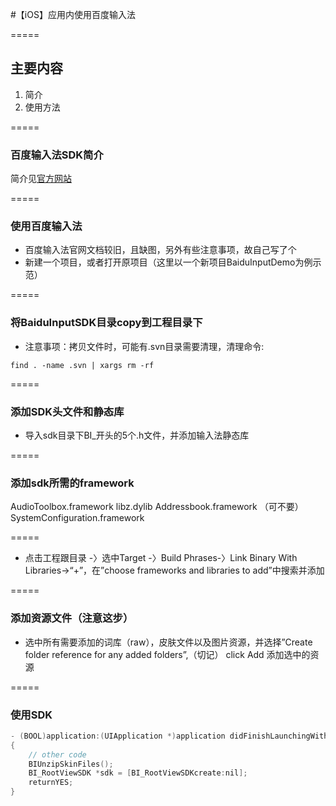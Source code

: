 #【iOS】应用内使用百度输入法

=====
## 主要内容

1. 简介
1. 使用方法

=====

### 百度输入法SDK简介

简介见[官方网站](http://developer.baidu.com/wiki/index.php?title=%E5%B8%AE%E5%8A%A9%E6%96%87%E6%A1%A3%E9%A6%96%E9%A1%B5/%E7%99%BE%E5%BA%A6%E6%89%8B%E6%9C%BA%E8%BE%93%E5%85%A5%E6%B3%95SDK%EF%BC%88iOS%E7%89%88%EF%BC%89)

=====
### 使用百度输入法
* 百度输入法官网文档较旧，且缺图，另外有些注意事项，故自己写了个
* 新建一个项目，或者打开原项目（这里以一个新项目BaiduInputDemo为例示范）

=====
### 将BaiduInputSDK目录copy到工程目录下
* 注意事项：拷贝文件时，可能有.svn目录需要清理，清理命令:
```
find . -name .svn | xargs rm -rf
```

=====
### 添加SDK头文件和静态库
* 导入sdk目录下BI_开头的5个.h文件，并添加输入法静态库

=====
### 添加sdk所需的framework

AudioToolbox.framework
libz.dylib
Addressbook.framework （可不要）
SystemConfiguration.framework

=====
* 点击工程跟目录 -〉选中Target -〉Build Phrases-〉Link Binary With Libraries->“+”，在”choose frameworks and libraries to add”中搜索并添加

=====
###  添加资源文件（注意这步）

* 选中所有需要添加的词库（raw），皮肤文件以及图片资源，并选择”Create folder reference for any added folders”,（切记） click Add 添加选中的资源



=====
### 使用SDK

``` objective-c
- (BOOL)application:(UIApplication *)application didFinishLaunchingWithOptions:(NSDictionary *)launchOptions
{
    // other code
    BIUnzipSkinFiles();
    BI_RootViewSDK *sdk = [BI_RootViewSDKcreate:nil];
    returnYES;
}
```


